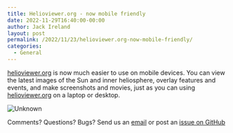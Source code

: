 ```yaml
---
title: Helioviewer.org - now mobile friendly
date: 2022-11-29T16:40:00-00:00
author: Jack Ireland
layout: post
permalink: /2022/11/23/helioviewer.org-now-mobile-friendly/
categories:
  - General
---
```


[helioviewer.org](https://www.helioviewer.org) is now much easier to use on mobile devices. You can view the latest images of the Sun and inner heliosphere, overlay features and events, and make screenshots and movies, just as you can using [helioviewer.org](https://www.helioviewer.org) on a laptop or desktop.

![Unknown](https://user-images.githubusercontent.com/983575/203576629-85a6b077-5fad-4287-a960-7aad7157c635.jpeg)

Comments? Questions? Bugs? Send us an [email](mailto:helioviewerdevelopment@nasa.onmicrosoft.com) or post an [issue on GitHub](https://github.com/Helioviewer-Project/helioviewer.org/issues)
